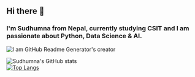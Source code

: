 ## Hi there 👋 
### I'm Sudhumna from Nepal, currently studying CSIT and I am passionate about Python, Data Science & AI.
![I am GitHub Readme Generator's creator](https://pbs.twimg.com/media/FqXjT1uagAAa7YH?format=jpg&name=large)

![Sudhumna's GitHub stats](https://github-readme-stats.vercel.app/api?username=Sudhumna&show_icons=true&theme=radical)
<br>[![Top Langs](https://github-readme-stats.vercel.app/api/top-langs/?username=Sudhumna&layout=compact)](https://github.com/Sudhumna/github-readme-stats)

